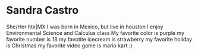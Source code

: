 # Sandra Castro
She/Her
htx|MX
I was born in Mexico, but live in houston 
I enjoy Environmental Science and Calculus class
My favorite color is purple
my favorite number is 18
my favotite icecream is strawberry
my favorite holiday is Christmas
my favorite video game is mario kart
:)
